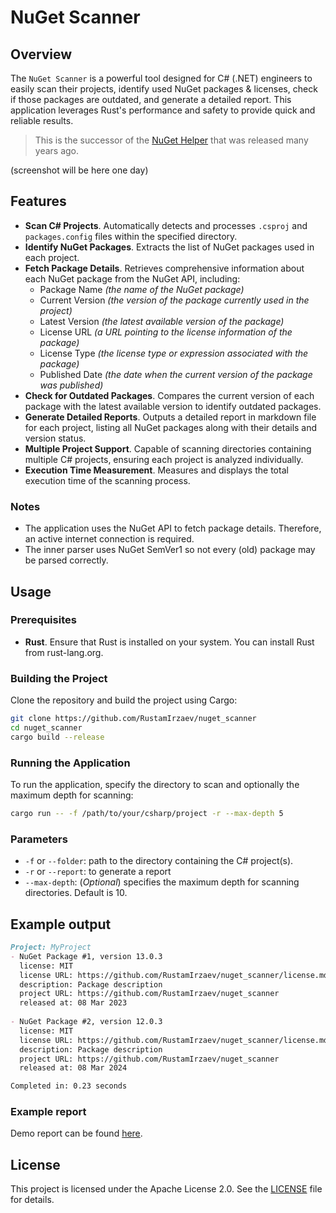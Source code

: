 # NuGet Scanner

## Overview

The `NuGet Scanner` is a powerful tool designed for C# (.NET) engineers to easily scan their projects, identify used NuGet packages & licenses, check if those packages are outdated, and generate a detailed report. 
This application leverages Rust's performance and safety to provide quick and reliable results.

> This is the successor of the [NuGet Helper](https://github.com/RustamIrzaev/NuGetHelper) that was released many years ago.

(screenshot will be here one day)

## Features
- **Scan C# Projects**. Automatically detects and processes `.csproj` and `packages.config` files within the specified directory.
- **Identify NuGet Packages**. Extracts the list of NuGet packages used in each project.
- **Fetch Package Details**. Retrieves comprehensive information about each NuGet package from the NuGet API, including:
  - Package Name _(the name of the NuGet package)_
  - Current Version _(the version of the package currently used in the project)_
  - Latest Version _(the latest available version of the package)_
  - License URL _(a URL pointing to the license information of the package)_
  - License Type _(the license type or expression associated with the package)_
  - Published Date _(the date when the current version of the package was published)_
- **Check for Outdated Packages**. Compares the current version of each package with the latest available version to identify outdated packages.
- **Generate Detailed Reports**. Outputs a detailed report in markdown file for each project, listing all NuGet packages along with their details and version status.
- **Multiple Project Support**. Capable of scanning directories containing multiple C# projects, ensuring each project is analyzed individually.
- **Execution Time Measurement**. Measures and displays the total execution time of the scanning process.

### Notes
- The application uses the NuGet API to fetch package details. Therefore, an active internet connection is required.
- The inner parser uses NuGet SemVer1 so not every (old) package may be parsed correctly.

## Usage

### Prerequisites
- **Rust**. Ensure that Rust is installed on your system. You can install Rust from rust-lang.org.

### Building the Project
Clone the repository and build the project using Cargo:

```bash
git clone https://github.com/RustamIrzaev/nuget_scanner
cd nuget_scanner
cargo build --release
```

### Running the Application
To run the application, specify the directory to scan and optionally the maximum depth for scanning:

```bash
cargo run -- -f /path/to/your/csharp/project -r --max-depth 5
```

### Parameters
- `-f` or `--folder`: path to the directory containing the C# project(s).
- `-r` or `--report`: to generate a report
- `--max-depth`: (_Optional_) specifies the maximum depth for scanning directories. Default is 10.

## Example output

```markdown
Project: MyProject
- NuGet Package #1, version 13.0.3
  license: MIT
  license URL: https://github.com/RustamIrzaev/nuget_scanner/license.md
  description: Package description
  project URL: https://github.com/RustamIrzaev/nuget_scanner
  released at: 08 Mar 2023
  
- NuGet Package #2, version 12.0.3
  license: MIT
  license URL: https://github.com/RustamIrzaev/nuget_scanner/license.md
  description: Package description
  project URL: https://github.com/RustamIrzaev/nuget_scanner
  released at: 08 Mar 2024

Completed in: 0.23 seconds
```

### Example report

Demo report can be found [here](DEMO_LICENSE_REPORT.md).

## License

This project is licensed under the Apache License 2.0. See the [LICENSE](LICENSE.MD) file for details.